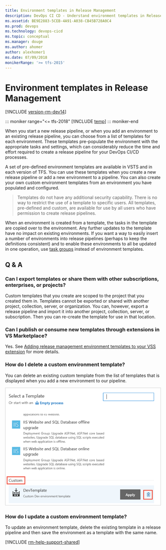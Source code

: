 ```yaml
---
title: Environment templates in Release Management
description: DevOps CI CD - Understand environment templates in Release Management for Visual Studio Team Services (VSTS) and Team Foundation Server (TFS)
ms.assetid: BE9E2883-5CEB-4A91-A038-CB45B728A0C4
ms.prod: devops
ms.technology: devops-cicd
ms.topic: conceptual
ms.manager: douge
ms.author: ahomer
author: alexhomer1
ms.date: 07/09/2018
monikerRange: '>= tfs-2015'
---
```


# Environment templates in Release Management

[!INCLUDE [version-rm-dev14](../_shared/version-rm-dev14.md)]

::: moniker range="<= tfs-2018"
[!INCLUDE [temp](../_shared/concept-rename-note.md)]
::: moniker-end

When you start a new release pipeline, or when you add an environment to
an existing release pipeline, you can choose from a list of templates for
each environment. These templates pre-populate the environment with the
appropriate tasks and settings, which can considerably reduce the time and
effort required to create a release pipeline for your DevOps CI/CD processes.

A set of pre-defined environment templates are available in
VSTS and in each version of TFS. You can use these templates
when you create a new release pipeline or add a new
environment to a pipeline. You can also create your own custom
environment templates from an environment you have populated and
configured.

>Templates do not have any additional security capability.
There is no way to restrict the use of a template to specific
users. All templates, pre-defined and custom, are available for
use by all users who have permission to create release pipelines.

When an environment is created from a template, the tasks in the template are copied over to the environment.
Any further updates to the template have no impact on existing environments.
If you want a way to easily insert a number of environments into release pipelines
(perhaps to keep the definitions consistent) and to enable these environments to all be updated
in one operation, use [task groups](../library/task-groups.md) instead of environment templates.

## Q & A

### Can I export templates or share them with other subscriptions, enterprises, or projects?

Custom templates that you create are scoped to the project that you created them in.
Templates cannot be exported or shared with another project, collection, server, or organization.
You can, however, export a release pipeline and import it into another project, collection, server, or subscription.
Then you can re-create the template for use in that location.

### Can I publish or consume new templates through extensions in VS Marketplace?

Yes. See [Adding release management environment templates to your VSS extension](https://blogs.msdn.microsoft.com/divman/2017/05/30/adding-release-management-environment-templates-to-your-vss-extension/) for more details.

### How do I delete a custom environment template?

You can delete an existing custom template from the list of templates that is displayed when you add a new environment to our pipeline. 

![Delete custom template](_img/delete-custom-template.png)

### How do I update a custom environment template?

To update an environment template, delete the existing template in a release pipeline and then save the environment as a template with the same name. 

[!INCLUDE [rm-help-support-shared](../_shared/rm-help-support-shared.md)]
